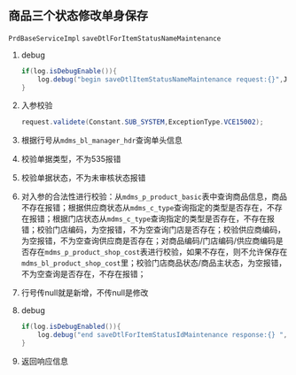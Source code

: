 ## 商品三个状态修改单身保存

`PrdBaseServiceImpl`  `saveDtlForItemStatusNameMaintenance`

1. debug

   ```java
   if(log.isDebugEnable()){
       log.debug("begin saveDtlItemStatusNameMaintenance request:{}",JsonUtil.toJson(request));
   }
   ```

2. 入参校验

   ```java
   request.validete(Constant.SUB_SYSTEM,ExceptionType.VCE15002);
   ```

3. 根据行号从`mdms_bl_manager_hdr`查询单头信息

4. 校验单据类型，不为535报错

5. 校验单据状态，不为未审核状态报错

6. 对入参的合法性进行校验：从`mdms_p_product_basic`表中查询商品信息，商品不存在报错；根据供应商状态从`mdms_c_type`查询指定的类型是否存在，不存在报错；根据门店状态从`mdms_c_type`查询指定的类型是否存在，不存在报错；校验门店编码，为空报错，不为空查询门店是否存在；校验供应商编码，为空报错，不为空查询供应商是否存在；对商品编码/门店编码/供应商编码是否存在`mdms_p_product_shop_cost`表进行校验，如果不存在，则不允许保存在`mdms_bl_product_shop_cost`里；校验门店商品状态/商品主状态，为空报错，不为空查询是否存在，不存在报错；

7. 行号传null就是新增，不传null是修改

8. debug

   ```java
   if(log.isDebugEnabled()){
       log.debug("end saveDtlForItemStatusIdMaintenance response:{} ",JsonUtil.toJson(response));
   }
   ```

9. 返回响应信息

